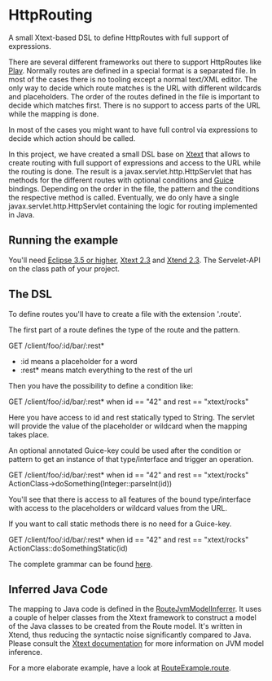 HttpRouting
===========

A small Xtext-based DSL to define HttpRoutes with full support of expressions.

There are several different frameworks out there to support HttpRoutes like [Play](https://github.com/playframework/Play20/wiki/ScalaRouting). 
Normally routes are defined in a special format is a separated file. In most of the cases there is no tooling except a normal text/XML editor. The only way to decide which route matches is the URL with different wildcards and placeholders. 
The order of the routes defined in the file is important to decide which matches first. There is no support to access parts of the URL while the mapping is done.

In most of the cases you might want to have full control via expressions to decide which action should be called. 

In this project, we have created a small DSL base on [Xtext](http://www.xtext.org) that allows to create routing with full support of expressions and access to the URL while the routing is done. 
The result is a javax.servlet.http.HttpServlet that has methods for the different routes with optional conditions and [Guice](http://code.google.com/p/google-guice/) bindings. Depending on the order in the file, the pattern and the conditions the respective method is called. 
Eventually, we do only have a single javax.servlet.http.HttpServlet containing the logic for routing implemented in Java. 

Running the example
--------------------

You'll need [Eclipse 3.5 or higher](http://www.eclipse.org/download), [Xtext 2.3](http://www.xtext.org) and [Xtend 2.3](http://www.xtend-lang.org). The Servelet-API on the class path of your project.

The DSL
--------------------

To define routes you'll have to create a file with the extension '.route'.

The first part of a route defines the type of the route and the pattern.

GET /client/foo/:id/bar/:rest*

- :id means a placeholder for a word
- :rest* means match everything to the rest of the url

Then you have the possibility to define a condition like:

GET /client/foo/:id/bar/:rest* when id == "42" and rest == "xtext/rocks"

Here you have access to id and rest statically typed to String. The servlet will provide the value of the placeholder or wildcard when the mapping takes place.

An optional annotated Guice-key could be used after the condition or pattern to get an instance of that type/interface and trigger an operation. 

GET /client/foo/:id/bar/:rest* when id == "42" and rest == "xtext/rocks" ActionClass->doSomething(Integer::parseInt(id))  

You'll see that there is access to all features of the bound type/interface with access to the placeholders or wildcard values from the URL.

If you want to call static methods there is no need for a Guice-key. 

GET /client/foo/:id/bar/:rest* when id == "42" and rest == "xtext/rocks" ActionClass::doSomethingStatic(id)

The complete grammar can be found [here](./HttpRouting/blob/master/org.xtext.httprouting/src/org/xtext/httprouting/Route.xtext).  
 
Inferred Java Code
------------------
The mapping to Java code is defined in the [RouteJvmModelInferrer](./HttpRouting/blob/master/org.xtext.httprouting/src/org/xtext/httprouting/jvmmodel/RouteJvmModelInferrer.xtend). It uses a couple of helper classes from the Xtext framework to construct a model of the Java classes to be created from the Route model. It's written in Xtend, thus reducing the syntactic noise significantly compared to Java. Please consult the [Xtext documentation](http://www.eclipse.org/Xtext/documentation/2_3_0/199c-xbase-inferred-type.php) for more information on JVM model inference.

For a more elaborate example, have a look at [RouteExample.route](./HttpRouting/blob/master/org.xtext.httprouting.example/src/RouteExample.route).





